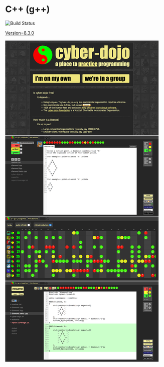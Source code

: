 # C++ (g++)

![Build Status](https://travis-ci.org/cyber-dojo-languages/gplusplus.svg?branch=master)

[Version=8.3.0](https://github.com/cyber-dojo-languages/gplusplus/blob/master/check_version.sh)

![cyber-dojo.org home page](https://github.com/cyber-dojo/cyber-dojo/blob/master/shared/home_page_snapshot.png)
